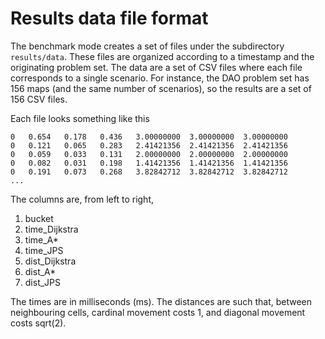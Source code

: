 # Results data file format

The benchmark mode creates a set of files under the subdirectory ```results/data```. These files are organized according to a timestamp and the originating problem set. The data are a set of CSV files where each file corresponds to a single scenario. For instance, the DAO problem set has 156 maps (and the same number of scenarios), so the results are a set of 156 CSV files.

Each file looks something like this

```
0	0.654	0.178	0.436	3.00000000	3.00000000	3.00000000
0	0.121	0.065	0.283	2.41421356	2.41421356	2.41421356
0	0.059	0.033	0.131	2.00000000	2.00000000	2.00000000
0	0.082	0.031	0.198	1.41421356	1.41421356	1.41421356
0	0.191	0.073	0.268	3.82842712	3.82842712	3.82842712
...
```

The columns are, from left to right,

1. bucket
2. time_Dijkstra
3. time_A*
4. time_JPS
5. dist_Dijkstra
6. dist_A*
7. dist_JPS

The times are in milliseconds (ms). The distances are such that, between neighbouring cells, cardinal movement costs 1, and diagonal movement costs sqrt(2).

